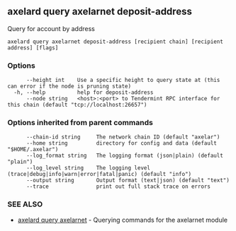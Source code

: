 ## axelard query axelarnet deposit-address

Query for account by address

```
axelard query axelarnet deposit-address [recipient chain] [recipient address] [flags]
```

### Options

```
      --height int    Use a specific height to query state at (this can error if the node is pruning state)
  -h, --help          help for deposit-address
      --node string   <host>:<port> to Tendermint RPC interface for this chain (default "tcp://localhost:26657")
```

### Options inherited from parent commands

```
      --chain-id string     The network chain ID (default "axelar")
      --home string         directory for config and data (default "$HOME/.axelar")
      --log_format string   The logging format (json|plain) (default "plain")
      --log_level string    The logging level (trace|debug|info|warn|error|fatal|panic) (default "info")
      --output string       Output format (text|json) (default "text")
      --trace               print out full stack trace on errors
```

### SEE ALSO

- [axelard query axelarnet](axelard_query_axelarnet.md)	 - Querying commands for the axelarnet module
